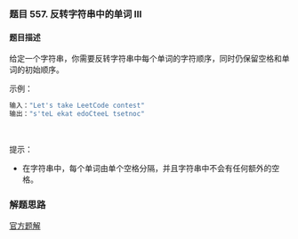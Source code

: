 ### 题目 557. 反转字符串中的单词 III
#### 题目描述
给定一个字符串，你需要反转字符串中每个单词的字符顺序，同时仍保留空格和单词的初始顺序。


示例：

```js
输入："Let's take LeetCode contest"
输出："s'teL ekat edoCteeL tsetnoc"
```
 

提示：

- 在字符串中，每个单词由单个空格分隔，并且字符串中不会有任何额外的空格。

### 解题思路
[官方题解](https://leetcode-cn.com/problems/reverse-words-in-a-string-iii/solution/fan-zhuan-zi-fu-chuan-zhong-de-dan-ci-iii-by-lee-2/)
